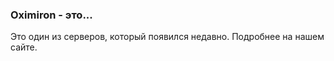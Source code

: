 <h3>Oximiron - это...</h3>
Это один из серверов, который появился недавно. 
Подробнее на нашем сайте. 
